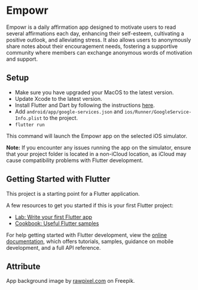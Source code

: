 # Empowr

Empowr is a daily affirmation app designed to motivate users to read several affirmations each day, enhancing their self-esteem, cultivating a positive outlook, and alleviating stress. It also allows users to anonymously share notes about their encouragement needs, fostering a supportive community where members can exchange anonymous words of motivation and support.

## Setup

- Make sure you have upgraded your MacOS to the latest version.
- Update Xcode to the latest version.
- Install Flutter and Dart by following the instructions [here](https://flutter.dev/docs/get-started/install).
- Add `android/app/google-services.json` and `ios/Runner/GoogleService-Info.plist` to the project.
- `flutter run`

This command will launch the Empowr app on the selected iOS simulator.

**Note:** If you encounter any issues running the app on the simulator, ensure that your project folder is located in a non-iCloud location, as iCloud may cause compatibility problems with Flutter development.

## Getting Started with Flutter 

This project is a starting point for a Flutter application.

A few resources to get you started if this is your first Flutter project:

- [Lab: Write your first Flutter app](https://docs.flutter.dev/get-started/codelab)
- [Cookbook: Useful Flutter samples](https://docs.flutter.dev/cookbook)

For help getting started with Flutter development, view the
[online documentation](https://docs.flutter.dev/), which offers tutorials,
samples, guidance on mobile development, and a full API reference.

## Attribute
App background image by [rawpixel.com]([rawpixel.com](https://www.freepik.com/free-vector/gradient-blur-soft-pink-pastel-phone-wallpaper-vector_18245926.htm#page=2&query=app%20background&position=5&from_view=keyword&track=ais&uuid=58c90b13-3a5e-4a80-b2c9-7a9bfabf6d4c)) on Freepik.